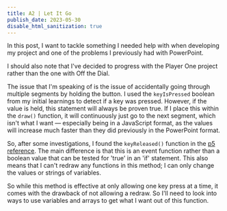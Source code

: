 ```yaml
---
title: A2 | Let It Go
publish_date: 2023-05-30
disable_html_sanitization: true
---
```


In this post, I want to tackle something I needed help with when developing my project and one of the problems I previously had with PowerPoint.

I should also note that I've decided to progress with the Player One project rather than the one with Off the Dial.

The issue that I'm speaking of is the issue of accidentally going through multiple segments by holding the button. I used the `keyIsPressed` boolean from my initial learnings to detect if a key was pressed. However, if the value is held, this statement will always be proven true. If I place this within the `draw()` function, it will continuously just go to the next segment, which isn't what I want — especially being in a JavaScript format, as the values will increase much faster than they did previously in the PowerPoint format.

So, after some investigations, I found the `keyReleased()` function in the [p5 reference](https://p5js.org/reference/#/p5/keyReleased). The main difference is that this is an event function rather than a boolean value that can be tested for 'true' in an 'if' statement. This also means that I can't redraw any functions in this method; I can only change the values or strings of variables.

So while this method is effective at only allowing one key press at a time, it comes with the drawback of not allowing a redraw. So I'll need to look into ways to use variables and arrays to get what I want out of this function.